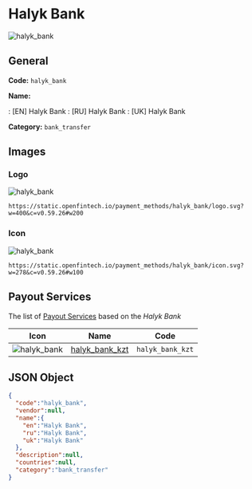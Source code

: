 
# Halyk Bank 
![halyk_bank](https://static.openfintech.io/payment_methods/halyk_bank/logo.svg?w=400&c=v0.59.26#w200)  

## General 
**Code:** `halyk_bank` 
 
**Name:** 
 
:	[EN] Halyk Bank 
:	[RU] Halyk Bank 
:	[UK] Halyk Bank 
 
**Category:** `bank_transfer` 
 

## Images 

### Logo 
![halyk_bank](https://static.openfintech.io/payment_methods/halyk_bank/logo.svg?w=400&c=v0.59.26#w200)  

```
https://static.openfintech.io/payment_methods/halyk_bank/logo.svg?w=400&c=v0.59.26#w200
```  

### Icon 
![halyk_bank](https://static.openfintech.io/payment_methods/halyk_bank/icon.svg?w=278&c=v0.59.26#w100)  

```
https://static.openfintech.io/payment_methods/halyk_bank/icon.svg?w=278&c=v0.59.26#w100
```  

## Payout Services 
 
The list of [Payout Services](/payout-services/) based on the _Halyk Bank_ 

|Icon|Name|Code| 
|:---:|:---:|:---:| 
|![halyk_bank](https://static.openfintech.io/payout_methods/halyk_bank/icon.svg?w=278&c=v0.59.26#w40) |[halyk_bank_kzt](/payout-services/halyk_bank_kzt/)|`halyk_bank_kzt`| 
 

## JSON Object 

```json
{
  "code":"halyk_bank",
  "vendor":null,
  "name":{
    "en":"Halyk Bank",
    "ru":"Halyk Bank",
    "uk":"Halyk Bank"
  },
  "description":null,
  "countries":null,
  "category":"bank_transfer"
}
```  
